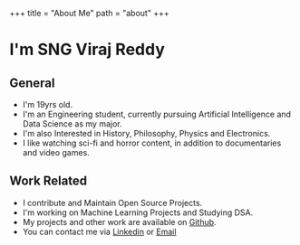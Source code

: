 +++
title = "About Me"
path = "about"
+++

# I'm SNG Viraj Reddy

## General
- I'm 19yrs old.
- I'm an Engineering student, currently pursuing Artificial Intelligence and Data Science as my major.
- I'm also Interested in History, Philosophy, Physics and Electronics.
- I like watching sci-fi and horror content, in addition to documentaries and video games. 

## Work Related
- I contribute and Maintain Open Source Projects.
- I'm working on Machine Learning Projects and Studying DSA.
- My projects and other work are available on [Github](https://github.com/virajreddy).
- You can contact me via [Linkedin](www.linkedin.com/in/sng-viraj-reddy) or [Email](vir200319@gmail.com)